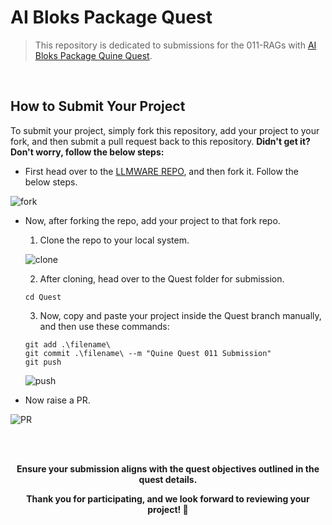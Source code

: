 
AI Bloks Package Quest  
===============

> This repository is dedicated to submissions for the 011-RAGs with [AI Bloks Package Quine Quest](https://quine.notion.site/011-RAGs-with-AI-Bloks-0253bf0d4b0843af935ed2d3a3772f67). 

<br>

## How to Submit Your Project

To submit your project, simply fork this repository, add your project to your fork, and then submit a pull request back to this repository. **Didn't get it? Don't worry, follow the below steps:**

- First head over to the [LLMWARE REPO](https://github.com/llmware-ai/llmware), and then fork it. Follow the below steps.
 
![fork](https://github.com/llmware-ai/llmware/assets/117426013/138cc497-30f5-4a83-a5ea-91bdce932892)

- Now, after forking the repo, add your project to that fork repo.
    1. Clone the repo to your local system.
       
    ![clone](https://github.com/llmware-ai/llmware/assets/117426013/ea4d63bd-7a25-4519-b859-1d771d606562)

    2. After cloning, head over to the Quest folder for submission.
    ```git
    cd Quest
    ```
    3. Now, copy and paste your project inside the Quest branch manually, and then use these commands:
    ```git
    git add .\filename\
    git commit .\filename\ --m "Quine Quest 011 Submission"
    git push
    ```
    
    ![push](https://github.com/llmware-ai/llmware/assets/117426013/50e1c913-e9a6-4474-b295-af5df8fb70cc)


- Now raise a PR.
  
 ![PR](https://github.com/llmware-ai/llmware/assets/117426013/9bdc2763-aff7-4f05-98b0-89b7f04092c8)


<br><br>
<p align="center">
<b>Ensure your submission aligns with the quest objectives outlined in the quest details.<b>
</p>
<p align="center">
Thank you for participating, and we look forward to reviewing your project! 🌟</p>
